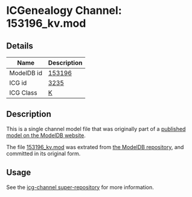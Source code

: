 # ICGenealogy Channel: 153196\_kv.mod

## Details

Name | Description
---- | -----------
ModelDB id | [153196](http://senselab.med.yale.edu/ModelDB/ShowModel.cshtml?model=153196)
ICG id | [3235](http://icg.neurotheory.ox.ac.uk/channels/1/3235)
ICG Class | [K](http://icg.neurotheory.ox.ac.uk/channels/1)

## Description

This is a single channel model file that was originally part of a [published model on the ModelDB website](http://senselab.med.yale.edu/mModelDB/ShowModel.cshtml?model=153196).

The file [153196\_kv.mod](153196_kv.mod) was extrated from [the ModelDB repository](http://senselab.med.yale.edu/ModelDB/ShowModel.cshtml?model=153196), and committed in its original form.

## Usage

See the [icg-channel super-repository](https://github.com/icgenealogy/icg-channels) for more information.